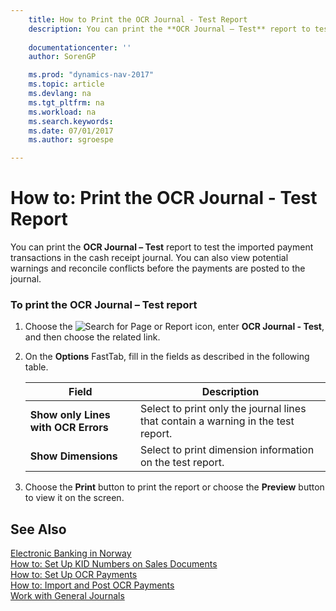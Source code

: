 ```yaml
---
    title: How to Print the OCR Journal - Test Report 
    description: You can print the **OCR Journal – Test** report to test the imported payment transactions in the cash receipt journal. You can also view potential warnings and reconcile conflicts before the payments are posted to the journal.
    
    documentationcenter: ''
    author: SorenGP

    ms.prod: "dynamics-nav-2017"
    ms.topic: article
    ms.devlang: na
    ms.tgt_pltfrm: na
    ms.workload: na
    ms.search.keywords:
    ms.date: 07/01/2017
    ms.author: sgroespe

---
```

# How to: Print the OCR Journal - Test Report
You can print the **OCR Journal – Test** report to test the imported payment transactions in the cash receipt journal. You can also view potential warnings and reconcile conflicts before the payments are posted to the journal.  

### To print the OCR Journal – Test report  

1.  Choose the ![Search for Page or Report](media/ui-search/search_small.png "Search for Page or Report icon") icon, enter **OCR Journal - Test**, and then choose the related link.  

2.  On the **Options** FastTab, fill in the fields as described in the following table.  

    |Field|Description|  
    |---------------------------------|---------------------------------------|  
    |**Show only Lines with OCR Errors**|Select to print only the journal lines that contain a warning in the test report.|  
    |**Show Dimensions**|Select to print dimension information on the test report.|  

3.  Choose the **Print** button to print the report or choose the **Preview** button to view it on the screen.  

## See Also  
 [Electronic Banking in Norway](electronic-banking-in-norway.md)   
 [How to: Set Up KID Numbers on Sales Documents](how-to-set-up-kid-numbers-on-sales-documents.md)   
 [How to: Set Up OCR Payments](how-to-set-up-ocr-payments.md)   
 [How to: Import and Post OCR Payments](how-to-import-and-post-ocr-payments.md)   
 [Work with General Journals](ui-work-with-general-journals.md)
